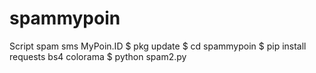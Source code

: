 # spammypoin
Script spam sms MyPoin.ID
$ pkg update 
$ cd spammypoin
$ pip install requests bs4 colorama
$ python spam2.py
